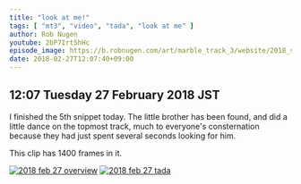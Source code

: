 ```yaml
---
title: "look at me!"
tags: [ "mt3", "video", "tada", "look at me" ]
author: Rob Nugen
youtube: 2bP7Irt5hHc
episode_image: https://b.robnugen.com/art/marble_track_3/website/2018_sep_02_mt3_placeholder.png
date: 2018-02-27T12:07:40+09:00
---
```


## 12:07 Tuesday 27 February 2018 JST

I finished the 5th snippet today.  The little brother has been found,
and did a little dance on the topmost track, much to everyone's
consternation because they had just spent several seconds looking for
him.

This clip has 1400 frames in it.

[![2018 feb 27 overview](//b.robnugen.com/art/marble_track_3/construction/2018/thumbs/2018_feb_27_overview.jpg)](//b.robnugen.com/art/marble_track_3/construction/2018/2018_feb_27_overview.jpg)
[![2018 feb 27 tada](//b.robnugen.com/art/marble_track_3/construction/2018/thumbs/2018_feb_27_tada.jpg)](//b.robnugen.com/art/marble_track_3/construction/2018/2018_feb_27_tada.jpg)
